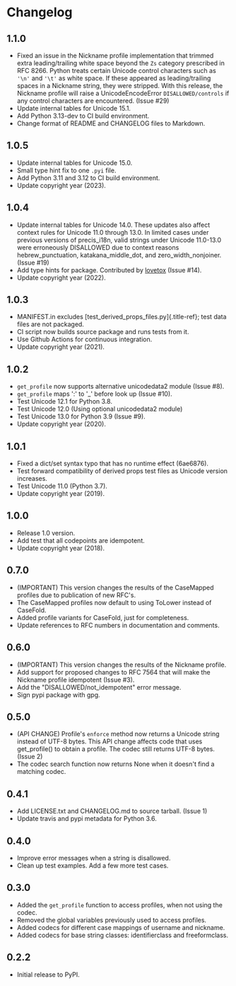 # Changelog

## 1.1.0

-   Fixed an issue in the Nickname profile implementation that trimmed
    extra leading/trailing white space beyond the `Zs`
    category prescribed in RFC 8266. Python treats certain
    Unicode control characters such as `'\n'` and `'\t'` as white space. If
    these appeared as leading/trailing spaces in a Nickname string, they
    were stripped. With this release, the Nickname profile will raise a
    UnicodeEncodeError `DISALLOWED/controls` if any control
    characters are encountered. (Issue #29)
-   Update internal tables for Unicode 15.1.
-   Add Python 3.13-dev to CI build environment.
-   Change format of README and CHANGELOG files to Markdown.

## 1.0.5

-   Update internal tables for Unicode 15.0.
-   Small type hint fix to one `.pyi` file.
-   Add Python 3.11 and 3.12 to CI build environment.
-   Update copyright year (2023).

## 1.0.4

-   Update internal tables for Unicode 14.0. These updates also affect
    context rules for Unicode 11.0 through 13.0. In limited cases under
    previous versions of precis_i18n, valid strings under Unicode
    11.0-13.0 were erroneously DISALLOWED due to context reasons
    hebrew_punctuation, katakana_middle_dot, and zero_width_nonjoiner.
    (Issue #19)
-   Add type hints for package. Contributed by
    [lovetox](https://github.com/lovetox) (Issue #14).
-   Update copyright year (2022).

## 1.0.3

-   MANIFEST.in excludes [test_derived_props_files.py]{.title-ref}; test
    data files are not packaged.
-   CI script now builds source package and runs tests from it.
-   Use Github Actions for continuous integration.
-   Update copyright year (2021).

## 1.0.2

-   `get_profile` now supports alternative unicodedata2 module (Issue
    #8).
-   `get_profile` maps \':\' to \'\_\' before look up (Issue #10).
-   Test Unicode 12.1 for Python 3.8.
-   Test Unicode 12.0 (Using optional unicodedata2 module)
-   Test Unicode 13.0 for Python 3.9 (Issue #9).
-   Update copyright year (2020).

## 1.0.1

-   Fixed a dict/set syntax typo that has no runtime effect (6ae6876).
-   Test forward compatibility of derived props test files as Unicode
    version increases.
-   Test Unicode 11.0 (Python 3.7).
-   Update copyright year (2019).

## 1.0.0

-   Release 1.0 version.
-   Add test that all codepoints are idempotent.
-   Update copyright year (2018).

## 0.7.0

-   (IMPORTANT) This version changes the results of the CaseMapped
    profiles due to publication of new RFC\'s.
-   The CaseMapped profiles now default to using ToLower instead of
    CaseFold.
-   Added profile variants for CaseFold, just for completeness.
-   Update references to RFC numbers in documentation and comments.

## 0.6.0

-   (IMPORTANT) This version changes the results of the Nickname
    profile.
-   Add support for proposed changes to RFC 7564 that will make the
    Nickname profile idempotent (Issue #3).
-   Add the \"DISALLOWED/not_idempotent\" error message.
-   Sign pypi package with gpg.

## 0.5.0

-   (API CHANGE) Profile\'s `enforce` method now returns a Unicode
    string instead of UTF-8 bytes. This API change affects code that
    uses get_profile() to obtain a profile. The codec still returns
    UTF-8 bytes. (Issue 2)
-   The codec search function now returns None when it doesn\'t find a
    matching codec.

## 0.4.1

-   Add LICENSE.txt and CHANGELOG.md to source tarball. (Issue 1)
-   Update travis and pypi metadata for Python 3.6.

## 0.4.0

-   Improve error messages when a string is disallowed.
-   Clean up test examples. Add a few more test cases.

## 0.3.0

-   Added the `get_profile` function to access profiles, when not using
    the codec.
-   Removed the global variables previously used to access profiles.
-   Added codecs for different case mappings of username and nickname.
-   Added codecs for base string classes: identifierclass and
    freeformclass.

## 0.2.2

-   Initial release to PyPI.
